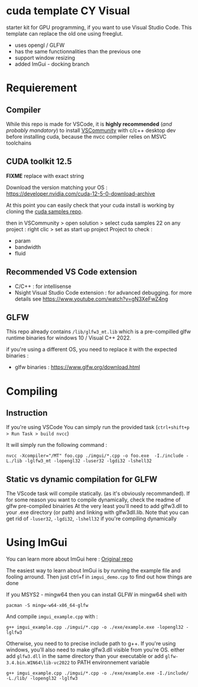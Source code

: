 # cuda template CY Visual
 
starter kit for GPU programming, if you want to use Visual Studio Code.
This template can replace the old one using freeglut.
- uses opengl / GLFW
- has the same functionnalities than the previous one
- support window resizing
- added ImGui - docking branch 

# Requierement

## Compiler

While this repo is made for VSCode, it is **highly recommended** (*and probably mandatory*) to install [VSCommunity](https://visualstudio.microsoft.com/fr/vs/community/)  with c/c++ desktop dev before installing cuda, because the nvcc compiler relies on MSVC toolchains

## CUDA toolkit 12.5

**FIXME** replace with exact string

Download the version matching your OS :
https://developer.nvidia.com/cuda-12-5-0-download-archive

At this point you can easily check that your cuda install is working by cloning the [cuda samples repo](https://github.com/NVIDIA/cuda-samples). 

then in VSCommunity > open solution > select cuda samples 22 
on any project : right clic > set as start up project
Project to check :
- param
- bandwidth
- fluid


## Recommended VS Code extension

- C/C++ : for intellisense
- Nsight Visual Studio Code extension : for advanced debugging. for more details see https://www.youtube.com/watch?v=gN3XeFwZ4ng


## GLFW 

This repo already contains `/lib/glfw3_mt.lib` which is a pre-compilled glfw runtime binaries for windows 10  / Visual C++ 2022.

if you're using a different OS, you need to replace it with the expected binaries :
- glfw binaries : https://www.glfw.org/download.html


# Compiling

## Instruction

If you're using VSCode You can simply run the provided task (`ctrl+shift+p > Run Task > build nvcc`)

It will simply run the following command :
```shell
nvcc -Xcompiler="/MT" foo.cpp ./imgui/*.cpp -o foo.exe  -I./include -L./lib -lglfw3_mt -lopengl32 -luser32 -lgdi32 -lshell32
```

## Static vs dynamic compilation for GLFW

The VScode task will compile statically. (as it's obviously recommanded).
If for some reason you want to compile dynamically, check the readme of glfw pre-compiled binairies
At the very least you'll need to add glfw3.dll to your .exe directory (or path) and linking with glfw3dll.lib. Note that you can get rid of `-luser32`, `-lgdi32`, `-lshell32` if you're compiling dynamically


# Using ImGui

You can learn more about ImGui here : [Original repo](https://github.com/ocornut/imgui)

The easiest way to learn about ImGui is by running the example file and fooling arround. Then just ctrl+f in `imgui_demo.cpp` to find out how things are done

If you MSYS2 - mingw64 then you can install GLFW in mingw64 shell with 
```shell
pacman -S mingw-w64-x86_64-glfw
```

And compile `imgui_example.cpp` with :
```shell
g++ imgui_example.cpp ./imgui/*.cpp -o ./exe/example.exe -lopengl32 -lglfw3
```

Otherwise, you need to to precise include path to g++.
If you're using windows, you'll also need to make glfw3.dll visible from you're OS. either add `glfw3.dll` in the same directory than your executable or add `glfw-3.4.bin.WIN64\lib-vc2022` to PATH environnement variable
```shell
g++ imgui_example.cpp ./imgui/*.cpp -o ./exe/example.exe -I./include/ -L./lib/ -lopengl32 -lglfw3
```
